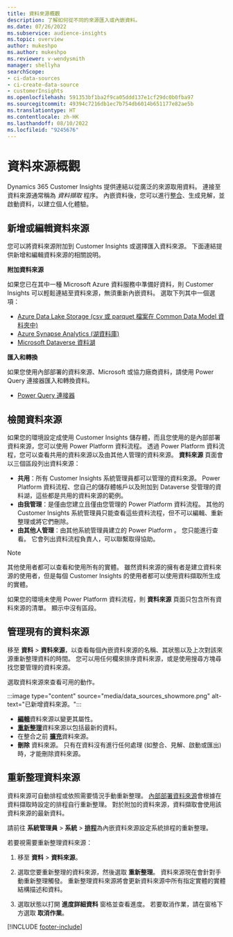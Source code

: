 ```yaml
---
title: 資料來源概觀
description: 了解如何從不同的來源匯入或內嵌資料。
ms.date: 07/26/2022
ms.subservice: audience-insights
ms.topic: overview
author: mukeshpo
ms.author: mukeshpo
ms.reviewer: v-wendysmith
manager: shellyha
searchScope:
- ci-data-sources
- ci-create-data-source
- customerInsights
ms.openlocfilehash: 591353bf1ba2f9ca05ddd137e1cf29dc0b0fba97
ms.sourcegitcommit: 49394c7216db1ec7b754db6014b651177e82ae5b
ms.translationtype: HT
ms.contentlocale: zh-HK
ms.lasthandoff: 08/10/2022
ms.locfileid: "9245676"
---
```

# <a name="data-sources-overview"></a>資料來源概觀

Dynamics 365 Customer Insights 提供連結以從廣泛的來源取用資料。 連接至資料來源通常稱為 *資料擷取* 程序。 內嵌資料後，您可以進行[整合](data-unification.md)、生成見解，並啟動資料，以建立個人化體驗。

## <a name="add-or-edit-data-sources"></a>新增或編輯資料來源

您可以將資料來源附加到 Customer Insights 或選擇匯入資料來源。 下面連結提供新增和編輯資料來源的相關說明。

**附加資料來源**

如果您已在其中一種 Microsoft Azure 資料服務中準備好資料，則 Customer Insights 可以輕鬆連結至資料來源，無須重新內嵌資料。 選取下列其中一個選項：
- [Azure Data Lake Storage (csv 或 parquet 檔案在 Common Data Model 資料夾中)](connect-common-data-model.md)
- [Azure Synapse Analytics (湖資料庫)](connect-synapse.md)
- [Microsoft Dataverse 資料湖](connect-dataverse-managed-lake.md)

**匯入和轉換**

如果您使用內部部署的資料來源、Microsoft 或協力廠商資料，請使用 Power Query 連接器匯入和轉換資料。
- [Power Query 連接器](connect-power-query.md)

## <a name="review-data-sources"></a>檢閱資料來源

如果您的環境設定成使用 Customer Insights 儲存體，而且您使用的是內部部署資料來源，您可以使用 Power Platform 資料流程。 透過 Power Platform 資料流程，您可以查看共用的資料來源以及由其他人管理的資料來源。 **資料來源** 頁面會以三個區段列出資料來源：
- **共用**：所有 Customer Insights 系統管理員都可以管理的資料來源。 Power Platform 資料流程、您自己的儲存體帳戶以及附加到 Dataverse 受管理的資料湖，這些都是共用的資料來源的範例。
- **由我管理**：是僅由您建立且僅由您管理的 Power Platform 資料流程。 其他的 Customer Insights 系統管理員只能查看這些資料流程，但不可以編輯、重新整理或將它們刪除。
- **由其他人管理**：由其他系統管理員建立的 Power Platform 。 您只能進行查看。 它會列出資料流程負責人，可以聯繫取得協助。
> [!NOTE]
> 其他使用者都可以查看和使用所有的實體。 雖然資料來源的擁有者是建立資料來源的使用者，但是每個 Customer Insights 的使用者都可以使用資料擷取所生成的實體。

如果您的環境未使用 Power Platform 資料流程，則 **資料來源** 頁面只包含所有資料來源的清單。 顯示中沒有區段。

## <a name="manage-existing-data-sources"></a>管理現有的資料來源

移至 **資料** > **資料來源**，以查看每個內嵌資料來源的名稱、其狀態以及上次對該來源重新整理資料的時間。 您可以用任何欄來排序資料來源，或是使用搜尋方塊尋找您要管理的資料來源。

選取資料來源來查看可用的動作。

:::image type="content" source="media/data_sources_showmore.png" alt-text="已新增資料來源。":::

- [**編輯**](#add-or-edit-data-sources)資料來源以變更其屬性。
- [**重新整理**](#refresh-data-sources)資料來源以包括最新的資料。
- 在整合之前 [**擴充**](data-sources-enrichment.md)資料來源。
- **刪除** 資料來源。 只有在資料沒有進行任何處理 (如整合、見解、啟動或匯出) 時，才能刪除資料來源。

## <a name="refresh-data-sources"></a>重新整理資料來源

資料來源可自動排程或依照需要情況手動重新整理。 [內部部署資料來源](connect-power-query.md#add-data-from-on-premises-data-sources)會根據在資料擷取時設定的排程自行重新整理。 對於附加的資料來源，資料擷取會使用該資料來源的最新資料。

請前往 **系統管理員** > **系統** > [**排程**](schedule-refresh.md)為內嵌資料來源設定系統排程的重新整理。

若要視需要重新整理資料來源：

1. 移至 **資料** > **資料來源**。

1. 選取您要重新整理的資料來源，然後選取 **重新整理**。 資料來源現在會針對手動重新整理觸發。 重新整理資料來源將會更新資料來源中所有指定實體的實體結構描述和資料。

1. 選取狀態以打開 **進度詳細資料** 窗格並查看進度。 若要取消作業，請在窗格下方選取 **取消作業**。

[!INCLUDE [footer-include](includes/footer-banner.md)]
